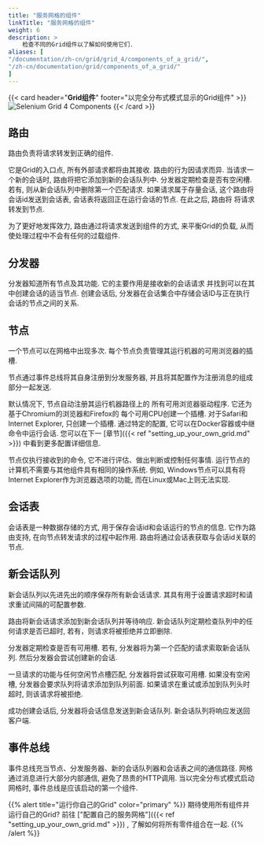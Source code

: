 ```yaml
---
title: "服务网格的组件"
linkTitle: "服务网格的组件"
weight: 6
description: >
    检查不同的Grid组件以了解如何使用它们.
aliases: [
"/documentation/zh-cn/grid/grid_4/components_of_a_grid/",
"/zh-cn/documentation/grid/components_of_a_grid/"
]
---
```



{{< card header="**Grid组件**" footer="以完全分布式模式显示的Grid组件" >}}
![Selenium Grid 4 Components](/images/documentation/grid/components.png "Selenium Grid 4 Components")
{{< /card >}}


## 路由

路由负责将请求转发到正确的组件.

它是Grid的入口点, 所有外部请求都将由其接收.
路由的行为因请求而异.
当请求一个新的会话时, 路由将把它添加到新的会话队列中.
分发器定期检查是否有空闲槽.
若有, 则从新会话队列中删除第一个匹配请求.
如果请求属于存量会话, 
这个路由将会话id发送到会话表, 
会话表将返回正在运行会话的节点.
在此之后, 路由将
将请求转发到节点.

为了更好地发挥效力, 
路由通过将请求发送到组件的方式, 
来平衡Grid的负载,
从而使处理过程中不会有任何的过载组件.

## 分发器

分发器知道所有节点及其功能. 
它的主要作用是接收新的会话请求
并找到可以在其中创建会话的适当节点. 
创建会话后, 分发器在会话集合中存储会话ID与正在执行会话的节点之间的关系. 

## 节点

一个节点可以在网格中出现多次.
每个节点负责管理其运行机器的可用浏览器的插槽.

节点通过事件总线将其自身注册到分发服务器,
并且将其配置作为注册消息的组成部分一起发送.

默认情况下,
节点自动注册其运行机器路径上的
所有可用浏览器驱动程序. 
它还为基于Chromium的浏览器和Firefox的
每个可用CPU创建一个插槽. 
对于Safari和Internet Explorer, 
只创建一个插槽. 
通过特定的配置,
它可以在Docker容器或中继命令中运行会话. 
您可以在下一 [章节]({{< ref "setting_up_your_own_grid.md" >}}) 
中看到更多配置详细信息.

节点仅执行接收到的命令, 
它不进行评估、做出判断或控制任何事情.
运行节点的计算机不需要与其他组件具有相同的操作系统.
例如, Windows节点可以具有将Internet Explorer作为浏览器选项的功能,
而在Linux或Mac上则无法实现.

## 会话表

会话表是一种数据存储的方式, 
用于保存会话id和会话运行的节点的信息.
它作为路由支持, 
在向节点转发请求的过程中起作用.
路由将通过会话表获取与会话id关联的节点.

## 新会话队列

新会话队列以先进先出的顺序保存所有新会话请求.
其具有用于设置请求超时和请求重试间隔的可配置参数.

路由将新会话请求添加到新会话队列并等待响应.
新会话队列定期检查队列中的任何请求是否已超时,
若有，则请求将被拒绝并立即删除.

分发器定期检查是否有可用槽. 
若有, 分发器将为第一个匹配的请求索取新会话队列.
然后分发器会尝试创建新的会话.

一旦请求的功能与任何空闲节点槽匹配, 
分发器将尝试获取可用槽. 
如果没有空闲槽, 
分发器会要求队列将请求添加到队列前面.
如果请求在重试或添加到队列头时超时, 
则该请求将被拒绝.

成功创建会话后, 
分发器将会话信息发送到新会话队列.
新会话队列将响应发送回客户端.

## 事件总线

事件总线充当节点、分发服务器、新的会话队列器和会话表之间的通信路径.
网格通过消息进行大部分内部通信, 避免了昂贵的HTTP调用.
当以完全分布式模式启动网格时, 事件总线是应该启动的第一个组件.


{{% alert title="运行你自己的Grid" color="primary" %}}
期待使用所有组件并运行自己的Grid? 
前往 ["配置自己的服务网格"]({{< ref "setting_up_your_own_grid.md" >}}) ,
了解如何将所有零件组合在一起.
{{% /alert %}}
